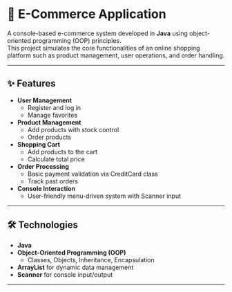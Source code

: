 # 🛒 E-Commerce Application

A console-based e-commerce system developed in **Java** using object-oriented programming (OOP) principles.  
This project simulates the core functionalities of an online shopping platform such as product management, user operations, and order handling.

---

## ✨ Features
- **User Management**
  - Register and log in
  - Manage favorites
- **Product Management**
  - Add products with stock control
  - Order products
- **Shopping Cart**
  - Add products to the cart
  - Calculate total price
- **Order Processing**
  - Basic payment validation via CreditCard class
  - Track past orders
- **Console Interaction**
  - User-friendly menu-driven system with Scanner input

---

## 🛠️ Technologies
- **Java**
- **Object-Oriented Programming (OOP)**
  - Classes, Objects, Inheritance, Encapsulation
- **ArrayList** for dynamic data management
- **Scanner** for console input/output

---

